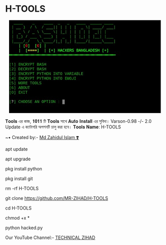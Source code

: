 # H-TOOLS

<p align="center">
  <img src="https://github.com/MR-ZIHAD/BASH-DEC/blob/main/Screenshot_2022_1127_193414.jpg">
</p>

𝐓𝐨𝐨𝐥𝐬 এর কাজ,
𝟏𝟎𝟏𝟏 টি 𝐓𝐨𝐨𝐥𝐬 সাথে 𝐀𝐮𝐭𝐨 𝐈𝐧𝐬𝐭𝐚𝐥𝐥 এর সুবিদা। Varson-0.98 -/- 2.0 Update এ ক্যাটাগরি অপশনটি চালু করা হবে।
𝐓𝐨𝐨𝐥𝐬 𝐍𝐚𝐦𝐞: H-TOOLS 
<!DOCTYPE html>
<html>
</head>
<body>
<P>      ~• Created by:- <a href="https://www.facebook.com/zihad.hossain36" target="_blank"> Md Zahidul Islam ❣️ </a>
</body>
</html>


apt update

apt upgrade

pkg install python

pkg install git

rm -rf H-TOOLS

git clone https://github.com/MR-ZIHAD/H-TOOLS

cd H-TOOLS

chmod +x *

python hacked.py



<!DOCTYPE html>
<html>
</head>
<body>
<P> Our YouTube Channel:- <a href="https://youtube.com/@TECHNICALZIHAD" target="_blank"> TECHNICAL ZIHAD </a>
</body>
</html>

